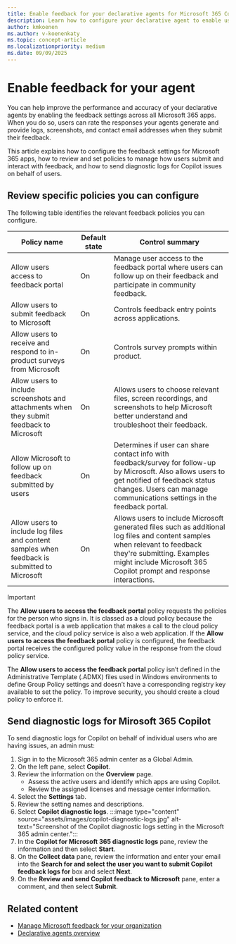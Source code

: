 ```yaml
---
title: Enable feedback for your declarative agents for Microsoft 365 Copilot
description: Learn how to configure your declarative agent to enable user feedback.
author: kmkoenen
ms.author: v-koenenkaty
ms.topic: concept-article
ms.localizationpriority: medium
ms.date: 09/09/2025
---
```


# Enable feedback for your agent

You can help improve the performance and accuracy of your declarative agents by enabling the feedback settings across all Microsoft 365 apps. When you do so, users can rate the responses your agents generate and provide logs, screenshots, and contact email addresses when they submit their feedback. 

This article explains how to configure the feedback settings for Microsoft 365 apps, how to review and set policies to manage how users submit and interact with feedback, and how to send diagnostic logs for Copilot issues on behalf of users.

## Review specific policies you can configure

The following table identifies the relevant feedback policies you can configure.

| Policy name | Default state | Control summary |
| ----------- | ------------- | --------------- |
| Allow users access to feedback portal  | On | Manage user access to the feedback portal where users can follow up on their feedback and participate in community feedback. |
| Allow users to submit feedback to Microsoft | On | Controls feedback entry points across applications. |
| Allow users to receive and respond to in-product surveys from Microsoft | On | Controls survey prompts within product. |
| Allow users to include screenshots and attachments when they submit feedback to Microsoft | On | Allows users to choose relevant files, screen recordings, and screenshots to help Microsoft better understand and troubleshoot their feedback. |
| Allow Microsoft to follow up on feedback submitted by users | On | Determines if user can share contact info with feedback/survey for follow-up by Microsoft. Also allows users to get notified of feedback status changes. Users can manage communications settings in the feedback portal. |
| Allow users to include log files and content samples when feedback is submitted to Microsoft | On | Allows users to include Microsoft generated files such as additional log files and content samples when relevant to feedback they're submitting. Examples might include Microsoft 365 Copilot prompt and response interactions. |

> [!IMPORTANT]
> The **Allow users to access the feedback portal** policy requests the policies for the person who signs in. It is classed as a cloud policy because the feedback portal is a web application that makes a call to the cloud policy service, and the cloud policy service is also a web application. If the **Allow users to access the feedback portal** policy is configured, the feedback portal receives the configured policy value in the response from the cloud policy service.
>
> The **Allow users to access the feedback portal** policy isn’t defined in the Administrative Template (.ADMX) files used in Windows environments to define Group Policy settings and doesn’t have a corresponding registry key available to set the policy. To improve security, you should create a cloud policy to enforce it.

## Send diagnostic logs for Mirosoft 365 Copilot

To send diagnostic logs for Copilot on behalf of individual users who are having issues, an admin must:

1. Sign in to the Microsoft 365 admin center as a Global Admin.
1. On the left pane, select **Copilot**.
1. Review the information on the **Overview** page.
    - Assess the active users and identify which apps are using Copilot.
    - Review the assigned licenses and message center information.
1. Select the **Settings** tab.
1. Review the setting names and descriptions.
1. Select **Copilot diagnostic logs**.
    :::image type="content" source="assets/images/copilot-diagnostic-logs.jpg" alt-text="Screenshot of the Copilot diagnostic logs setting in the Microsoft 365 admin center.":::
1. In the **Copilot for Microsoft 365 diagnostic logs** pane, review the information and then select **Start**.
1. On the **Collect data** pane, review the information and enter your email into the **Search for and select the user you want to submit Copilot feedback logs for** box and select **Next**.
1. On the **Review and send Copilot feedback to Microsoft** pane, enter a comment, and then select **Submit**.

## Related content

- [Manage Microsoft feedback for your organization](https://learn.microsoft.com/en-us/microsoft-365/admin/manage/manage-feedback-ms-org?view=o365-worldwide&preserve-view=true)
- [Declarative agents overview](overview-declarative-agent.md)
